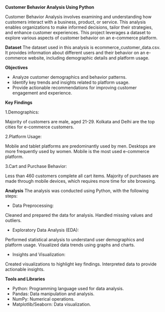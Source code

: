 **Customer Behavior Analysis Using Python**

Customer Behavior Analysis involves examining and understanding how customers interact with a business, product, or service. This analysis enables organizations to make informed decisions, tailor their strategies, and enhance customer experiences. This project leverages a dataset to explore various aspects of customer behavior on an e-commerce platform.

**Dataset**
The dataset used in this analysis is ecommerce_customer_data.csv. It provides information about different users and their behavior on an e-commerce website, including demographic details and platform usage.

**Objectives**
- Analyze customer demographics and behavior patterns.
- Identify key trends and insights related to platform usage.
- Provide actionable recommendations for improving customer engagement and experience.
  
**Key Findings**

1.Demographics:

Majority of customers are male, aged 21-29.
Kolkata and Delhi are the top cities for e-commerce customers.

2.Platform Usage:

Mobile and tablet platforms are predominantly used by men.
Desktops are more frequently used by women.
Mobile is the most used e-commerce platform.

3.Cart and Purchase Behavior:

Less than 460 customers complete all cart items.
Majority of purchases are made through mobile devices, which requires more time for site browsing.

**Analysis**
The analysis was conducted using Python, with the following steps:

- Data Preprocessing:

Cleaned and prepared the data for analysis.
Handled missing values and outliers.

- Exploratory Data Analysis (EDA):

Performed statistical analysis to understand user demographics and platform usage.
Visualized data trends using graphs and charts.

- Insights and Visualization:

Created visualizations to highlight key findings.
Interpreted data to provide actionable insights.

**Tools and Libraries**

- Python: Programming language used for data analysis.
- Pandas: Data manipulation and analysis.
- NumPy: Numerical operations.
- Matplotlib/Seaborn: Data visualization.

